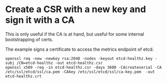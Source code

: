 # Create a CSR with a new key and sign it with a CA

This is only useful if the CA is at hand, but useful for some internal bootstrapping of certs.

The example signs a certificate to access the metrics endpoint of etcd.
```
openssl req -new -newkey rsa:2048 -nodes -keyout etcd-healthz.key -subj /CN=etcd-healthz -out etcd-healthz.csr
openssl x509 -req -in etcd-healthz.csr -days 3600 -CAcreateserial -CA /etc/ssl/etcd/ssl/ca.pem -CAkey /etc/ssl/etcd/ssl/ca-key.pem  -out etcd-healthz.crt
```
